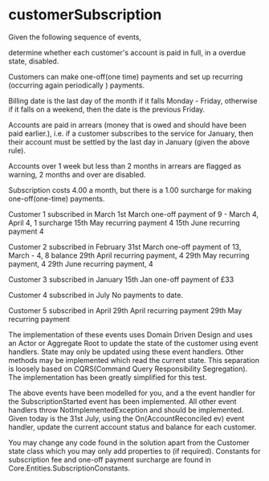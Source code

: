 # customerSubscription


Given the following sequence of events,

determine whether each customer's account is 
paid in full, 
in a overdue state, 
disabled.

Customers can make one-off(one time) payments and 
set up recurring (occurring again periodically ) payments.

Billing date is the last day of the month if it falls Monday - Friday, 
otherwise if it falls on a weekend, then the date is the previous Friday.

Accounts are paid in arrears (money that is owed and should have been paid earlier.),
 i.e. if a customer subscribes to the service for January, then their account must be settled by the last day in January 
 (given the above rule).

Accounts over 1 week but less than 2 months in arrears are flagged as warning, 
2 months and over are disabled.

Subscription costs 4.00 a month, 
but there is a 1.00 surcharge for making one-off(one-time) payments.

Customer 1 subscribed in March
1st March one-off payment of 9 - March 4, April 4, 1 surcharge
15th May recurring payment 4
15th June recurring payment 4

Customer 2 subscribed in February
31st March one-off payment of 13, March - 4, 8 balance 
29th April recurring payment, 4
29th May recurring payment, 4
29th June recurring payment, 4

Customer 3 subscribed in January
15th Jan one-off payment of £33

Customer 4 subscribed in July
No payments to date.

Customer 5 subscribed in April
29th April recurring payment
29th May recurring payment

The implementation of these events uses Domain Driven Design and 
uses an Actor or Aggregate Root to update the state of the customer using event handlers. 
State may only be updated using these event handlers. 
Other methods may be implemented which read the current state. 
This separation is loosely based on CQRS(Command Query Responsibility Segregation). 
The implementation has been greatly simplified for this test.

The above events have been modelled for you, 
and a the event handler for the SubscriptionStarted event has been implemented.
All other event handlers throw NotImplementedException and should be implemented. 
Given today is the 31st July, using the On(AccountReconciled ev) event handler, 
update the current account status and balance for each customer.

You may change any code found in the solution apart from the Customer state class which you may only add properties to (if required).
Constants for subscription fee and one-off payment surcharge are found in Core.Entities.SubscriptionConstants.
